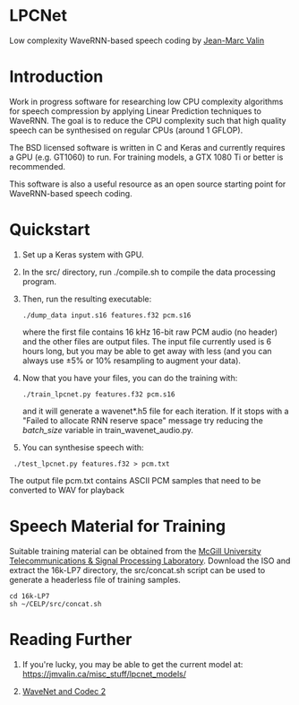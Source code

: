 # LPCNet

Low complexity WaveRNN-based speech coding by [Jean-Marc Valin](https://jmvalin.ca/)

# Introduction

Work in progress software for researching low CPU complexity algorithms for speech compression by applying Linear Prediction techniques to WaveRNN. The goal is to reduce the CPU complexity such that high quality speech can be synthesised on regular CPUs (around 1 GFLOP).

The BSD licensed software is written in C and Keras and currently requires a GPU (e.g. GT1060) to run.
For training models, a GTX 1080 Ti or better is recommended.

This software is also a useful resource as an open source starting point for WaveRNN-based speech coding.

# Quickstart

1. Set up a Keras system with GPU.

1. In the src/ directory, run ./compile.sh to compile the data processing program.

1. Then, run the resulting executable:
   ```
   ./dump_data input.s16 features.f32 pcm.s16
   ```

   where the first file contains 16 kHz 16-bit raw PCM audio (no header)
and the other files are output files. The input file currently used 
is 6 hours long, but you may be able to get away with less (and you can
always use ±5% or 10% resampling to augment your data).

1. Now that you have your files, you can do the training with:
   ```
   ./train_lpcnet.py features.f32 pcm.s16
   ```
   and it will generate a wavenet*.h5 file for each iteration. If it stops with a 
   "Failed to allocate RNN reserve space" message try reducing the *batch\_size* variable in train_wavenet_audio.py.

1. You can synthesise speech with:
  ```
   ./test_lpcnet.py features.f32 > pcm.txt
  ```
  The output file pcm.txt contains ASCII PCM samples that need to be converted to WAV for playback
  
# Speech Material for Training 

Suitable training material can be obtained from the [McGill University Telecommunications & Signal Processing Laboratory](http://www-mmsp.ece.mcgill.ca/Documents/Data/).  Download the ISO and extract the 16k-LP7 directory, the src/concat.sh script can be used to generate a headerless file of training samples.
```
cd 16k-LP7
sh ~/CELP/src/concat.sh
```

# Reading Further

1. If you're lucky, you may be able to get the current model at:
https://jmvalin.ca/misc_stuff/lpcnet_models/

1. [WaveNet and Codec 2](https://www.rowetel.com/?p=5966)
